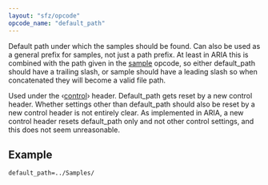 ```yaml
---
layout: "sfz/opcode"
opcode_name: "default_path"
---
```

Default path under which the samples should be found. Can also be
used as a general prefix for samples, not just a path prefix. At
least in ARIA this is combined with the path given in the
[sample](/opcodes/sample) opcode, so either default_path should
have a trailing slash, or sample should have a leading slash so
when concatenated they will become a valid file path.

Used under the ‹[control](/headers/control)› header. Default_path
gets reset by a new control header. Whether settings other than
default_path should also be reset by a new control header is not
entirely clear. As implemented in ARIA, a new control header
resets default_path only and not other control settings, and this
does not seem unreasonable.

## Example

```
default_path=../Samples/
```
